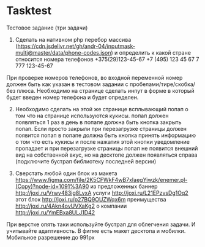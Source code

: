 # Tasktest
Тестовое задание (три задачи)


1) Сделать на нативном php перебор массива (https://cdn.jsdelivr.net/gh/andr-04/inputmask-multi@master/data/phone-codes.json) и определить к какой стране относится номера телефонов
	+375(29)123-45-67
	+7 (495) 123 45 67
	7 777 123-45-67
	
При проверке номеров телефонов, во входной переменной номер должен быть как указан в тестовом задании с пробелами/тире/скобка/без плюса. Необходимо на странице сделать инпут в форме в который будет введен номер телефона и будет определен. 

2) Необходимо сделать на этой же странице всплывающий попап о том что на странице используются кукисы.
попап должен появляться 1 раз в день
в попапе должна быть кнопка закрыть попап. Если просто закрыли при перезагрузке страницы должен появится попап
в попапе должна быть кнопка принять информацию о том что есть кукисы и после нажатия этой кнопки уведомление пропадает и при перезагрузке страницы попап не появится
внешний вид на собственной вкус, но на десктопе должен появляться справа (подключите бустрап библиотеку последней версии)

3) Сверстать любой один блок из макета https://www.figma.com/file/2K5CFWkF4wB7xIaegYiwzk/enemer.pl-(Copy)?node-id=1091%3A90 из предложенных 
баннер http://joxi.ru/Vrwv483ig8LvxA 
услуги http://joxi.ru/L21EPzvsDg1Oq2
этот блок http://joxi.ru/p27BQ9OUZWqx6m
преимущества http://joxi.ru/4Akn4ovUVXaKg2
о компании http://joxi.ru/YmEBxa8ULJ1D42

При верстке опять таки используйте бустрап для облегчения задачи. И учитывайте адаптивность. В фигме есть макет десктопа и мобилки. Мобильное разрешение до 991px

